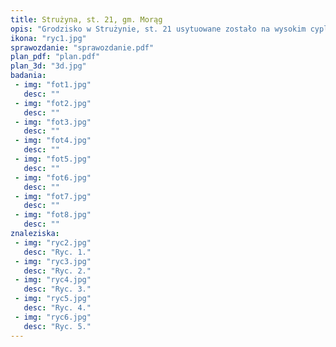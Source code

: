 ```yaml
---
title: Strużyna, st. 21, gm. Morąg
opis: "Grodzisko w Strużynie, st. 21 usytuowane zostało na wysokim cyplu, posiadającym naturalne walory obronne (od wschodu dostępu broniło częściowo osuszone Jezioro Długie, a od północy dolina Srebrnej Strugi). Od północno-wschodniej strony dostęp do cypla odcina niewielki wał zewnętrzny o długości około 15. Owalny majdan, o wymiarach około 15 x 20 m, otacza wał o wysokości od 1 m do 2,5 m."
ikona: "ryc1.jpg"
sprawozdanie: "sprawozdanie.pdf"
plan_pdf: "plan.pdf"
plan_3d: "3d.jpg"
badania:
 - img: "fot1.jpg"
   desc: ""
 - img: "fot2.jpg"
   desc: ""
 - img: "fot3.jpg"
   desc: ""
 - img: "fot4.jpg"
   desc: ""
 - img: "fot5.jpg"
   desc: ""
 - img: "fot6.jpg"
   desc: ""
 - img: "fot7.jpg"
   desc: ""
 - img: "fot8.jpg"
   desc: ""
znaleziska:
 - img: "ryc2.jpg"
   desc: "Ryc. 1."
 - img: "ryc3.jpg"
   desc: "Ryc. 2."
 - img: "ryc4.jpg"
   desc: "Ryc. 3."
 - img: "ryc5.jpg"
   desc: "Ryc. 4."
 - img: "ryc6.jpg"
   desc: "Ryc. 5."
---
```

